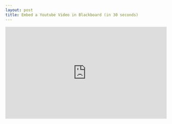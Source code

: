 ```yaml
---
layout: post
title: Embed a Youtube Video in Blackboard (in 30 seconds)
---
```


<div style='position:relative;padding-bottom:57%'><iframe src='https://gfycat.com/ifr/ShoddyMarriedCobra' frameborder='0' scrolling='no' width='100%' height='100%' style='position:absolute;top:0;left:0;' allowfullscreen></iframe></div>
